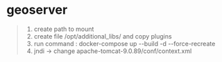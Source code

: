 # geoserver
> 1. create path to mount 
> 2. create file  /opt/additional_libs/ and copy plugins
> 3. run command : docker-compose up --build -d --force-recreate
> 4. jndi -> change apache-tomcat-9.0.89/conf/context.xml
